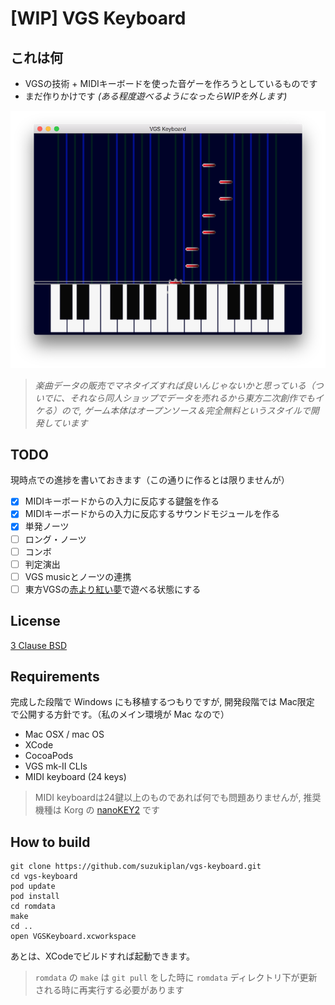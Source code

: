 # [WIP] VGS Keyboard

## これは何
- VGSの技術 + MIDIキーボードを使った音ゲーを作ろうとしているものです
- まだ作りかけです _(ある程度遊べるようになったらWIPを外します)_

![screen shot](screen-shot.png)

> _楽曲データの販売でマネタイズすれば良いんじゃないかと思っている（ついでに、それなら同人ショップでデータを売れるから東方二次創作でもイケる）ので, ゲーム本体はオープンソース＆完全無料というスタイルで開発しています_

## TODO
現時点での進捗を書いておきます（この通りに作るとは限りませんが）
- [x] MIDIキーボードからの入力に反応する鍵盤を作る
- [x] MIDIキーボードからの入力に反応するサウンドモジュールを作る
- [x] 単発ノーツ
- [ ] ロング・ノーツ
- [ ] コンボ
- [ ] 判定演出
- [ ] VGS musicとノーツの連携
- [ ] 東方VGSの[赤より紅い夢](https://github.com/suzukiplan/Touhou-VGS-MML-data/blob/master/data/BSLOT000.mml)で遊べる状態にする

## License
[3 Clause BSD](LICENSE.txt)

## Requirements 
完成した段階で Windows にも移植するつもりですが, 開発段階では Mac限定 で公開する方針です。（私のメイン環境が Mac なので）
- Mac OSX / mac OS
- XCode
- CocoaPods
- VGS mk-II CLIs
- MIDI keyboard (24 keys)

> MIDI keyboardは24鍵以上のものであれば何でも問題ありませんが, 推奨機種は Korg の [nanoKEY2](http://www.korg.com/jp/products/computergear/nanokey2/) です

## How to build 
```
git clone https://github.com/suzukiplan/vgs-keyboard.git
cd vgs-keyboard
pod update
pod install
cd romdata
make
cd ..
open VGSKeyboard.xcworkspace
```
あとは、XCodeでビルドすれば起動できます。

> `romdata` の `make` は `git pull` をした時に `romdata` ディレクトリ下が更新される時に再実行する必要があります
